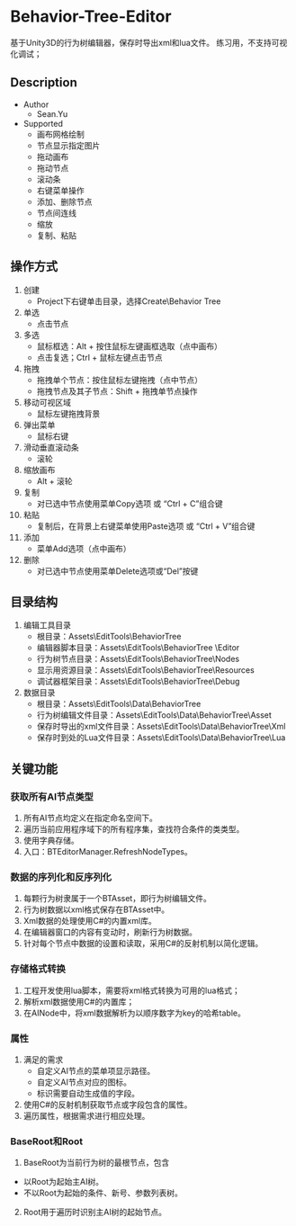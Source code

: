 # Behavior-Tree-Editor
基于Unity3D的行为树编辑器，保存时导出xml和lua文件。
练习用，不支持可视化调试；

## Description
- Author
    - Sean.Yu
- Supported
    - 画布网格绘制
    - 节点显示指定图片
    - 拖动画布
    - 拖动节点
    - 滚动条
    - 右键菜单操作
    - 添加、删除节点
    - 节点间连线
    - 缩放
    - 复制、粘贴

## 操作方式
1. 创建
    - Project下右键单击目录，选择Create\Behavior Tree
2. 单选
    - 点击节点
3. 多选
    - 鼠标框选：Alt + 按住鼠标左键画框选取（点中画布）
    - 点击复选；Ctrl + 鼠标左键点击节点
4. 拖拽
    - 拖拽单个节点：按住鼠标左键拖拽（点中节点）
    - 拖拽节点及其子节点：Shift + 拖拽单节点操作
5. 移动可视区域
    - 鼠标左键拖拽背景
6. 弹出菜单
    - 鼠标右键
7. 滑动垂直滚动条
    - 滚轮
8. 缩放画布
    - Alt + 滚轮
9. 复制
    - 对已选中节点使用菜单Copy选项 或 “Ctrl + C”组合键
10. 粘贴
    - 复制后，在背景上右键菜单使用Paste选项 或 “Ctrl + V”组合键
11. 添加
    - 菜单Add选项（点中画布）
12. 删除
    - 对已选中节点使用菜单Delete选项或“Del”按键

## 目录结构
1. 编辑工具目录
    - 根目录：Assets\EditTools\BehaviorTree
    - 编辑器脚本目录：Assets\EditTools\BehaviorTree \Editor
    - 行为树节点目录：Assets\EditTools\BehaviorTree\Nodes
    - 显示用资源目录：Assets\EditTools\BehaviorTree\Resources
    - 调试器框架目录：Assets\EditTools\BehaviorTree\Debug
2. 数据目录
    - 根目录：Assets\EditTools\Data\BehaviorTree
    - 行为树编辑文件目录：Assets\EditTools\Data\BehaviorTree\Asset
    - 保存时导出的xml文件目录：Assets\EditTools\Data\BehaviorTree\Xml
    - 保存时到处的Lua文件目录：Assets\EditTools\Data\BehaviorTree\Lua

## 关键功能
### 获取所有AI节点类型
1.	所有AI节点均定义在指定命名空间下。
2.	遍历当前应用程序域下的所有程序集，查找符合条件的类类型。
3.	使用字典存储。
4.	入口：BTEditorManager.RefreshNodeTypes。
### 数据的序列化和反序列化
1.	每颗行为树隶属于一个BTAsset，即行为树编辑文件。
2.	行为树数据以xml格式保存在BTAsset中。
3.	Xml数据的处理使用C#的内置xml库。
4.	在编辑器窗口的内容有变动时，刷新行为树数据。
5.	针对每个节点中数据的设置和读取，采用C#的反射机制以简化逻辑。
### 存储格式转换
1.	工程开发使用lua脚本，需要将xml格式转换为可用的lua格式；
2.	解析xml数据使用C#的内置库；
3.	在AINode中，将xml数据解析为以顺序数字为key的哈希table。
### 属性
1.	满足的需求
    - 自定义AI节点的菜单项显示路径。
    - 自定义AI节点对应的图标。
    - 标识需要自动生成值的字段。
2.	使用C#的反射机制获取节点或字段包含的属性。
3.	遍历属性，根据需求进行相应处理。
### BaseRoot和Root
1.	BaseRoot为当前行为树的最根节点，包含
  - 以Root为起始主AI树。
  - 不以Root为起始的条件、新号、参数列表树。
2.	Root用于遍历时识别主AI树的起始节点。
